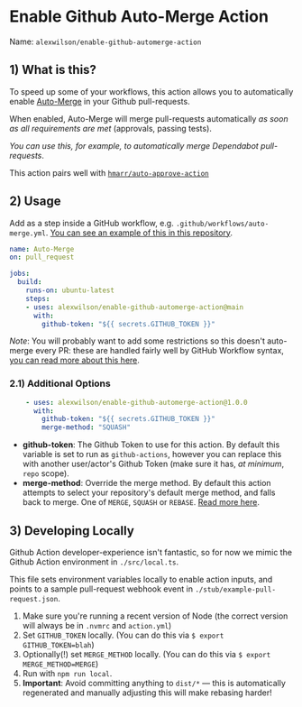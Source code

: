 # Enable Github Auto-Merge Action

Name: `alexwilson/enable-github-automerge-action`

## 1) What is this?

To speed up some of your workflows, this action allows you to automatically enable [Auto-Merge](https://docs.github.com/en/github/collaborating-with-issues-and-pull-requests/automatically-merging-a-pull-request) in your Github pull-requests.  

When enabled, Auto-Merge will merge pull-requests automatically _as soon as all requirements are met_ (approvals, passing tests).

_You can use this, for example, to automatically merge Dependabot pull-requests_.

This action pairs well with [`hmarr/auto-approve-action`](https://github.com/hmarr/auto-approve-action)

## 2) Usage

Add as a step inside a GitHub workflow, e.g. `.github/workflows/auto-merge.yml`.  [You can see an example of this in this repository](./.github/workflows/auto-merge-dependabot.yml).

```yaml
name: Auto-Merge
on: pull_request

jobs:
  build:
    runs-on: ubuntu-latest
    steps:
    - uses: alexwilson/enable-github-automerge-action@main
      with:
        github-token: "${{ secrets.GITHUB_TOKEN }}"
```

*Note*: You will probably want to add some restrictions so this doesn't auto-merge every PR: these are handled fairly well by GitHub Workflow syntax, [you can read more about this here](https://docs.github.com/en/actions/reference/workflow-syntax-for-github-actions#jobsjob_idstepsif).

### 2.1) Additional Options

```yaml
    - uses: alexwilson/enable-github-automerge-action@1.0.0
      with:
        github-token: "${{ secrets.GITHUB_TOKEN }}"
        merge-method: "SQUASH"
```

- **github-token**: The Github Token to use for this action.  By default this variable is set to run as `github-actions`, however you can replace this with another user/actor's Github Token (make sure it has, _at minimum_, `repo` scope).
- **merge-method**: Override the merge method.  By default this action attempts to select your repository's default merge method, and falls back to merge.  One of `MERGE`, `SQUASH` or `REBASE`.  [Read more here](https://docs.github.com/en/graphql/reference/enums#pullrequestmergemethod).

## 3) Developing Locally

Github Action developer-experience isn't fantastic, so for now we mimic the Github Action environment in `./src/local.ts`.

This file sets environment variables locally to enable action inputs, and points to a sample pull-request webhook event in `./stub/example-pull-request.json`.

1. Make sure you're running a recent version of Node (the correct version will always be in `.nvmrc` and `action.yml`)
2. Set `GITHUB_TOKEN` locally.  (You can do this via `$ export GITHUB_TOKEN=blah`)
3. Optionally(!) set `MERGE_METHOD` locally.  (You can do this via `$ export MERGE_METHOD=MERGE`)
4. Run with `npm run local`.
5. **Important**: Avoid committing anything to `dist/*` — this is automatically regenerated and manually adjusting this will make rebasing harder!